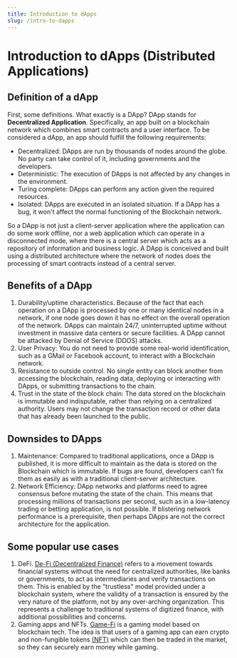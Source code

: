 ```yaml
---
title: Introduction to dApps
slug: /intro-to-dapps
---
```


# Introduction to dApps (Distributed Applications)

## Definition of a dApp

First, some definitions. What exactly is a DApp? DApp stands for **Decentralized Application**. Specifically, an app built on a blockchain network which combines smart contracts and a user interface.
To be considered a dApp, an app should fulfill the following requirements:

- Decentralized: DApps are run by thousands of nodes around the globe. No party can take control of it, including governments and the developers.
- Deterministic: The execution of DApps is not affected by any changes in the environment.
- Turing complete: DApps can perform any action given the required resources.
- Isolated: DApps are executed in an isolated situation. If a DApp has a bug, it won't affect the normal functioning of the Blockchain network.

So a DApp is not just a client-server application where the application can do some work offline, nor a web application which can operate in a disconnected mode, where there is a central server which acts as a repository of information and business logic. A DApp is conceived and built using a distributed architecture where the network of nodes does the processing of smart contracts instead of a central server.

## Benefits of a DApp

1. Durability/uptime characteristics. Because of the fact that each operation on a DApp is processed by one or many identical nodes in a network, if one node goes down it has no effect on the overall operation of the network. DApps can maintain 24/7, uninterrupted uptime without investment in massive data centers or secure facilities. A DApp cannot be attacked by Denial of Service (DDOS) attacks.
2. User Privacy: You do not need to provide some real-world identification, such as a GMail or Facebook account, to interact with a Blockchain network.
3. Resistance to outside control. No single entity can block another from accessing the blockchain, reading data, deploying or interacting with DApps, or submitting transactions to the chain.
4. Trust in the state of the block chain: The data stored on the blockchain is immutable and indisputable, rather than relying on a centralized authority. Users may not change the transaction record or other data that has already been launched to the public.


## Downsides to DApps

1. Maintenance: Compared to traditional applications, once a DApp is published, it is more difficult to maintain as the data is stored on the Blockchain which is immutable. If bugs are found, developers can’t fix them as easily as with a traditional client-server architecture.
2. Network Efficiency: DApp networks and platforms need to agree consensus before mutating the state of the chain. This means that processing millions of transactions per second, such as in a low-latency trading or betting application, is not possible. If blistering network performance is a prerequisite, then perhaps DApps are not the correct architecture for the application.

## Some popular use cases

1. DeFi.
  [De-Fi (Decentralized Finance)](https://www.investopedia.com/decentralized-finance-defi-5113835) refers to a movement towards financial systems without the need for centralized authorities, like banks or governments, to act as intermediaries and verify transactions on them. This is enabled by the "trustless" model provided under a blockchain system, where the validity of a transaction is ensured by the very nature of the platform, not by any over-arching organization. This represents a challenge to traditional systems of digitized finance, with additional possibilities and concerns.
2. Gaming apps and NFTs.
  [Game-Fi](https://gamefi.org/) is a gaming model based on blockchain tech. The idea is that users of a gaming app can earn crypto and non-fungible tokens [(NFT)](https://www.investopedia.com/non-fungible-tokens-nft-5115211) which can then be traded in the market, so they can securely earn money while gaming.
